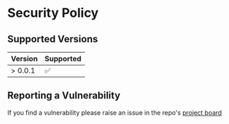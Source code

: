 # Security Policy

## Supported Versions

| Version | Supported          |
| ------- | ------------------ |
| > 0.0.1   | :white_check_mark: |

## Reporting a Vulnerability

If you find a vulnerability please raise an issue in the repo's [project board](https://github.com/orgs/cprime-labs/projects/1/views/1)
